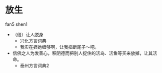 # 放生
fan5 shen1
+ （借）让人脱身
  * 兴化方言词典
  - 我实在捱她缠够啊，让我掐断尾子～吧。
+ 信佛之人为发善心，积阴德而把别人捉住的活鸟、活鱼等买来放掉，让其活命。
  * 泰州方言词典2
